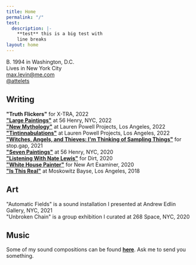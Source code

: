 ```yaml
---
title: Home
permalink: "/"
test:
  description: |-
    **test** this is a big test with
    line breaks
layout: home
---
```


B. 1994 in Washington, D.C.\
Lives in New York City\
[max.levin@me.com](mailto:max.levin@me.com)\
[@attelets](https://www.instagram.com/attelets/)

## Writing

**"Truth Flickers"** for X-TRA, 2022\
**["Large Paintings"](https://56henry.nyc/exhibitions/large-paintings)** at 56 Henry, NYC, 2022\
**["New Mythology"](https://www.laurenpowellprojects.com/exhibitions/2022/newmythology)** at Lauren Powell Projects, Los Angeles, 2022\
**["Tintinnabulations"](https://www.laurenpowellprojects.com/exhibitions/2022/tintinnabulations)** at Lauren Powell Projects, Los Angeles, 2022\
**["Witches, Angels, and Thieves: I'm Thinking of Sampling Things"](https://www.owenchristoph.com/shop/stopgap003)** for stop.gap, 2021\
**["Seven Paintings"](https://56henry.nyc/exhibitions/seven-paintings)** at 56 Henry, NYC, 2020\
**["Listening With Nate Lewis"](https://www.dirtdmv.com/writing/2020/5/31/listening-with-nate-lewis)** for Dirt, 2020\
**["White House Painter"](http://www.newartexaminer.net/white-house-painter/)** for New Art Examiner, 2020\
**["Is This Real"](http://www.moskowitzbayse.com/eleanor-swordy-is-this-real)** at Moskowitz Bayse, Los Angeles, 2018

## Art

"Automatic Fields" is a sound installation I presented at Andrew Edlin Gallery, NYC, 2021\
"Unbroken Chain" is a group exhibition I curated at 268 Space, NYC, 2020

## Music

Some of my sound compositions can be found **[here](https://maxlevin.bandcamp.com)**. Ask me to send you something.
